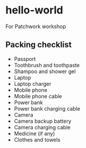 # hello-world
For Patchwork workshop

## Packing checklist

* Passport
* Toothbrush and toothpaste
* Shampoo and shower gel
* Laptop
* Laptop charger
* Mobile phone
* Mobile phone cable
* Power bank
* Power bank charging cable
* Camera
* Camera backup battery
* Camera charging cable
* Medicine (if any)
* Clothes and towels
